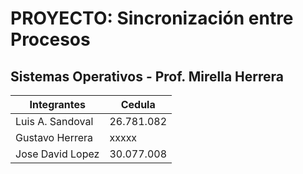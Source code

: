 

# PROYECTO: Sincronización entre Procesos
## Sistemas Operativos - Prof. Mirella Herrera


| Integrantes | Cedula |
| ------ | ------ |
| Luis A. Sandoval | 26.781.082 |
| Gustavo Herrera | xxxxx |
| Jose David Lopez | 30.077.008 |
